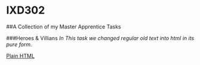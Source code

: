 # IXD302

##A Collection of my Master Apprentice Tasks

###Heroes & Villians
*In This task we changed regular old text into html in its pure form.*

[Plain HTML](heroes-and-villains.html)

